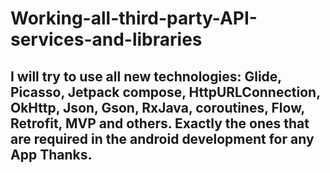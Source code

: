 # Working-all-third-party-API-services-and-libraries

## I will try to use all new technologies: Glide, Picasso, Jetpack compose, HttpURLConnection, OkHttp, Json, Gson, RxJava, coroutines, Flow, Retrofit, MVP and others. Exactly the ones that are required in the android development for any App Thanks.